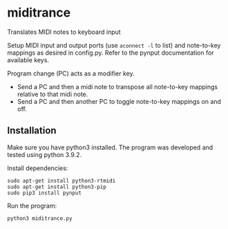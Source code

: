 # miditrance
Translates MIDI notes to keyboard input

Setup MIDI input and output ports (use `aconnect -l` to list) and note-to-key mappings as desired in config.py. Refer to the pynput documentation for available keys.

Program change (PC) acts as a modifier key.
* Send a PC and then a midi note to transpose all note-to-key mappings relative to that midi note.
* Send a PC and then another PC to toggle note-to-key mappings on and off.

## Installation

Make sure you have python3 installed. The program was developed and tested using python 3.9.2.

Install dependencies:

```
sudo apt-get install python3-rtmidi
sudo apt-get install python3-pip
sudo pip3 install pynput
```

Run the program:

`python3 miditrance.py`
